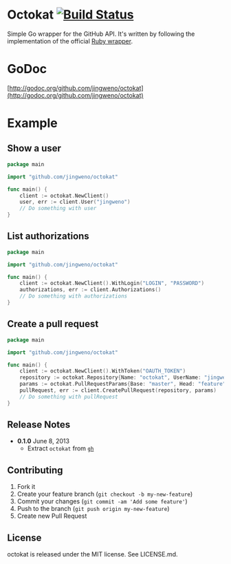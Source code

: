 # Octokat [![Build Status](https://drone.io/github.com/jingweno/octokat/status.png)](https://drone.io/github.com/jingweno/octokat/latest)

Simple Go wrapper for the GitHub API. It's written by following the implementation of the official [Ruby wrapper](https://github.com/octokat/octokat.rb).

# GoDoc

[http://godoc.org/github.com/jingweno/octokat](http://godoc.org/github.com/jingweno/octokat)

# Example

## Show a user

```go
package main

import "github.com/jingweno/octokat"

func main() {
    client := octokat.NewClient()
    user, err := client.User("jingweno")
    // Do something with user
}
```

## List authorizations

```go
package main

import "github.com/jingweno/octokat"

func main() {
    client := octokat.NewClient().WithLogin("LOGIN", "PASSWORD")
    authorizations, err := client.Authorizations()
    // Do something with authorizations
}
```

## Create a pull request

```go
package main

import "github.com/jingweno/octokat"

func main() {
    client := octokat.NewClient().WithToken("OAUTH_TOKEN")
    repository := octokat.Repository{Name: "octokat", UserName: "jingweno"}
    params := octokat.PullRequestParams{Base: "master", Head: "feature", Title: "A pull request", Body: "A body"}
    pullRequest, err := client.CreatePullRequest(repository, params)
    // Do something with pullRequest
}
```

## Release Notes

* **0.1.0** June 8, 2013
  * Extract `octokat` from [`gh`](https://github.com/jingweno/gh)

## Contributing

1. Fork it
2. Create your feature branch (`git checkout -b my-new-feature`)
3. Commit your changes (`git commit -am 'Add some feature'`)
4. Push to the branch (`git push origin my-new-feature`)
5. Create new Pull Request

## License

octokat is released under the MIT license. See LICENSE.md.
